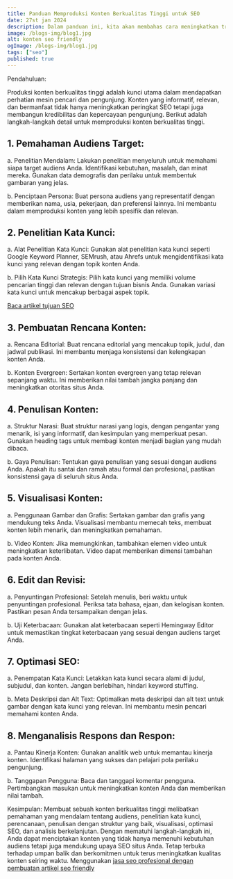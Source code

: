 ```yaml
---
title: Panduan Memproduksi Konten Berkualitas Tinggi untuk SEO
date: 27st jan 2024
description: Dalam panduan ini, kita akan membahas cara meningkatkan trafik yang benar-benar profitable.
image: /blogs-img/blog1.jpg
alt: konten seo friendly
ogImage: /blogs-img/blog1.jpg
tags: ["seo"]
published: true
---
```


Pendahuluan:

Produksi konten berkualitas tinggi adalah kunci utama dalam mendapatkan perhatian mesin pencari dan pengunjung. Konten yang informatif, relevan, dan bermanfaat tidak hanya meningkatkan peringkat SEO tetapi juga membangun kredibilitas dan kepercayaan pengunjung. Berikut adalah langkah-langkah detail untuk memproduksi konten berkualitas tinggi.

## 1. Pemahaman Audiens Target:

a. Penelitian Mendalam:
Lakukan penelitian menyeluruh untuk memahami siapa target audiens Anda. Identifikasi kebutuhan, masalah, dan minat mereka. Gunakan data demografis dan perilaku untuk membentuk gambaran yang jelas.

b. Penciptaan Persona:
Buat persona audiens yang representatif dengan memberikan nama, usia, pekerjaan, dan preferensi lainnya. Ini membantu dalam memproduksi konten yang lebih spesifik dan relevan.

## 2. Penelitian Kata Kunci:

a. Alat Penelitian Kata Kunci:
Gunakan alat penelitian kata kunci seperti Google Keyword Planner, SEMrush, atau Ahrefs untuk mengidentifikasi kata kunci yang relevan dengan topik konten Anda.

b. Pilih Kata Kunci Strategis:
Pilih kata kunci yang memiliki volume pencarian tinggi dan relevan dengan tujuan bisnis Anda. Gunakan variasi kata kunci untuk mencakup berbagai aspek topik.

[Baca artikel tujuan SEO](/blogs/tujuan-seo)

## 3. Pembuatan Rencana Konten:

a. Rencana Editorial:
Buat rencana editorial yang mencakup topik, judul, dan jadwal publikasi. Ini membantu menjaga konsistensi dan kelengkapan konten Anda.

b. Konten Evergreen:
Sertakan konten evergreen yang tetap relevan sepanjang waktu. Ini memberikan nilai tambah jangka panjang dan meningkatkan otoritas situs Anda.

## 4. Penulisan Konten:

a. Struktur Narasi:
Buat struktur narasi yang logis, dengan pengantar yang menarik, isi yang informatif, dan kesimpulan yang memperkuat pesan. Gunakan heading tags untuk membagi konten menjadi bagian yang mudah dibaca.

b. Gaya Penulisan:
Tentukan gaya penulisan yang sesuai dengan audiens Anda. Apakah itu santai dan ramah atau formal dan profesional, pastikan konsistensi gaya di seluruh situs Anda.

## 5. Visualisasi Konten:

a. Penggunaan Gambar dan Grafis:
Sertakan gambar dan grafis yang mendukung teks Anda. Visualisasi membantu memecah teks, membuat konten lebih menarik, dan meningkatkan pemahaman.

b. Video Konten:
Jika memungkinkan, tambahkan elemen video untuk meningkatkan keterlibatan. Video dapat memberikan dimensi tambahan pada konten Anda.

## 6. Edit dan Revisi:

a. Penyuntingan Profesional:
Setelah menulis, beri waktu untuk penyuntingan profesional. Periksa tata bahasa, ejaan, dan kelogisan konten. Pastikan pesan Anda tersampaikan dengan jelas.

b. Uji Keterbacaan:
Gunakan alat keterbacaan seperti Hemingway Editor untuk memastikan tingkat keterbacaan yang sesuai dengan audiens target Anda.

## 7. Optimasi SEO:

a. Penempatan Kata Kunci:
Letakkan kata kunci secara alami di judul, subjudul, dan konten. Jangan berlebihan, hindari keyword stuffing.

b. Meta Deskripsi dan Alt Text:
Optimalkan meta deskripsi dan alt text untuk gambar dengan kata kunci yang relevan. Ini membantu mesin pencari memahami konten Anda.

## 8. Menganalisis Respons dan Respon:

a. Pantau Kinerja Konten:
Gunakan analitik web untuk memantau kinerja konten. Identifikasi halaman yang sukses dan pelajari pola perilaku pengunjung.

b. Tanggapan Pengguna:
Baca dan tanggapi komentar pengguna. Pertimbangkan masukan untuk meningkatkan konten Anda dan memberikan nilai tambah.

Kesimpulan:
Membuat sebuah konten berkualitas tinggi melibatkan pemahaman yang mendalam tentang audiens, penelitian kata kunci, perencanaan, penulisan dengan struktur yang baik, visualisasi, optimasi SEO, dan analisis berkelanjutan. Dengan mematuhi langkah-langkah ini, Anda dapat menciptakan konten yang tidak hanya memenuhi kebutuhan audiens tetapi juga mendukung upaya SEO situs Anda. Tetap terbuka terhadap umpan balik dan berkomitmen untuk terus meningkatkan kualitas konten seiring waktu. Menggunakan <a target="_blank" rel="dofollow" href="https://roofel.com/jasa-seo">jasa seo profesional dengan pembuatan artikel seo friendly</a>

